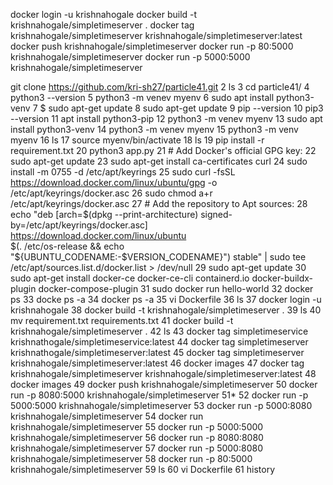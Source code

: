 
docker login -u krishnahogale
docker build -t krishnahogale/simpletimeserver .
docker tag krishnahogale/simpletimeserver krishnahogale/simpletimeserver:latest
docker push krishnahogale/simpletimeserver
docker run -p 80:5000 krishnahogale/simpletimeserver
docker run -p 5000:5000 krishnahogale/simpletimeserver






 git clone https://github.com/kri-sh27/particle41.git
    2  ls
    3  cd particle41/
    4  python3 --version
    5  python3 -m venev myenv
    6  sudo apt install python3-venv
    7  $ sudo apt-get update
    8  sudo apt-get update
    9  pip --version
   10  pip3 --version
   11  apt install python3-pip
   12  python3 -m venev myenv
   13  sudo apt install python3-venv
   14  python3 -m venev myenv
   15  python3 -m venv myenv
   16  ls
   17  source myenv/bin/activate
   18  ls
   19  pip install -r requirement.txt 
   20  python3 app.py 
   21  # Add Docker's official GPG key:
   22  sudo apt-get update
   23  sudo apt-get install ca-certificates curl
   24  sudo install -m 0755 -d /etc/apt/keyrings
   25  sudo curl -fsSL https://download.docker.com/linux/ubuntu/gpg -o /etc/apt/keyrings/docker.asc
   26  sudo chmod a+r /etc/apt/keyrings/docker.asc
   27  # Add the repository to Apt sources:
   28  echo   "deb [arch=$(dpkg --print-architecture) signed-by=/etc/apt/keyrings/docker.asc] https://download.docker.com/linux/ubuntu \
  $(. /etc/os-release && echo "${UBUNTU_CODENAME:-$VERSION_CODENAME}") stable" |   sudo tee /etc/apt/sources.list.d/docker.list > /dev/null
   29  sudo apt-get update
   30  sudo apt-get install docker-ce docker-ce-cli containerd.io docker-buildx-plugin docker-compose-plugin
   31  sudo docker run hello-world
   32  docker ps 
   33  docke ps -a
   34  docker ps -a
   35  vi Dockerfile
   36  ls
   37  docker login -u krishnahogale
   38  docker build -t krishnahogale/simpletimeserver .
   39  ls
   40  mv requirement.txt requirements.txt
   41  docker build -t krishnahogale/simpletimeserver .
   42  ls
   43  docker tag simpletimeservice krishnathogale/simpletimeservice:latest
   44  docker tag simpletimeserver krishnathogale/simpletimeserver:latest
   45  docker tag simpletimeserver krishnahogale/simpletimeserver:latest
   46  docker images
   47  docker tag krishnahogale/simpletimeserver krishnahogale/simpletimeserver:latest
   48  docker images
   49  docker push krishnahogale/simpletimeserver
   50  docker run -p 8080:5000 krishnahogale/simpletimeserver
   51* 
   52  docker run -p 5000:5000 krishnahogale/simpletimeserver
   53  docker run -p 5000:8080 krishnahogale/simpletimeserver
   54  docker run krishnahogale/simpletimeserver
   55  docker run -p 5000:5000 krishnahogale/simpletimeserver
   56  docker run -p 8080:8080 krishnahogale/simpletimeserver
   57  docker run -p 5000:8080 krishnahogale/simpletimeserver
   58  docker run -p 80:5000 krishnahogale/simpletimeserver
   59  ls
   60  vi Dockerfile 
   61  history